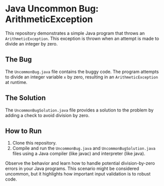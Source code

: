 # Java Uncommon Bug: ArithmeticException

This repository demonstrates a simple Java program that throws an `ArithmeticException`. This exception is thrown when an attempt is made to divide an integer by zero.

## The Bug
The `UncommonBug.java` file contains the buggy code. The program attempts to divide an integer variable `x` by zero, resulting in an `ArithmeticException` at runtime.

## The Solution
The `UncommonBugSolution.java` file provides a solution to the problem by adding a check to avoid division by zero.

## How to Run
1. Clone this repository.
2. Compile and run the `UncommonBug.java` and `UncommonBugSolution.java` files using a Java compiler (like javac) and interpreter (like java).

Observe the behavior and learn how to handle potential division-by-zero errors in your Java programs.  This scenario might be considered uncommon, but it highlights how important input validation is to robust code.